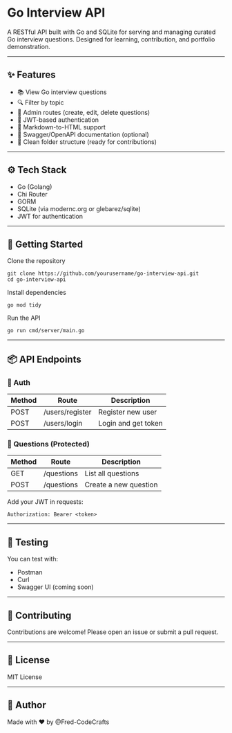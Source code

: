 # Go Interview API

A RESTful API built with Go and SQLite for serving and managing curated Go interview questions. Designed for learning, contribution, and portfolio demonstration.

---

## ✨ Features

- 📚 View Go interview questions
- 🔍 Filter by topic
- 🔐 Admin routes (create, edit, delete questions)
- 🪪 JWT-based authentication
- 💬 Markdown-to-HTML support
- 🧩 Swagger/OpenAPI documentation (optional)
- 📁 Clean folder structure (ready for contributions)

---

## ⚙️ Tech Stack

- Go (Golang)
- Chi Router
- GORM
- SQLite (via modernc.org or glebarez/sqlite)
- JWT for authentication

---

## 🚀 Getting Started

Clone the repository

    git clone https://github.com/yourusername/go-interview-api.git
    cd go-interview-api

Install dependencies

    go mod tidy

Run the API

    go run cmd/server/main.go

---

## 📦 API Endpoints

### 🔐 Auth

| Method | Route             | Description           |
|--------|-------------------|-----------------------|
| POST   | /users/register   | Register new user     |
| POST   | /users/login      | Login and get token   |

### 📄 Questions (Protected)

| Method | Route             | Description             |
|--------|-------------------|-------------------------|
| GET    | /questions        | List all questions      |
| POST   | /questions        | Create a new question   |

Add your JWT in requests:
    
    Authorization: Bearer <token>

---

## 🧪 Testing

You can test with:
- Postman
- Curl
- Swagger UI (coming soon)

---

## 🤝 Contributing

Contributions are welcome! Please open an issue or submit a pull request.

---

## 📄 License

MIT License

---

## 👤 Author

Made with ❤️ by @Fred-CodeCrafts
